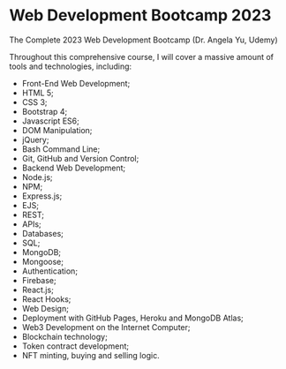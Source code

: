 # Web Development Bootcamp 2023

The Complete 2023 Web Development Bootcamp (Dr. Angela Yu, Udemy)

Throughout this comprehensive course, I will cover a massive amount of tools and technologies, including:

- Front-End Web Development;
- HTML 5;
- CSS 3;
- Bootstrap 4;
- Javascript ES6;
- DOM Manipulation;
- jQuery;
- Bash Command Line;
- Git, GitHub and Version Control;
- Backend Web Development;
- Node.js;
- NPM;
- Express.js;
- EJS;
- REST;
- APIs;
- Databases;
- SQL;
- MongoDB;
- Mongoose;
- Authentication;
- Firebase;
- React.js;
- React Hooks;
- Web Design;
- Deployment with GitHub Pages, Heroku and MongoDB Atlas;
- Web3 Development on the Internet Computer;
- Blockchain technology;
- Token contract development;
- NFT minting, buying and selling logic.
